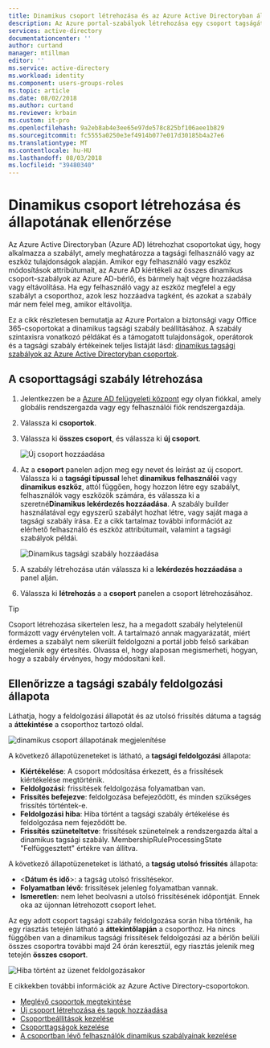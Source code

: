 ```yaml
---
title: Dinamikus csoport létrehozása és az Azure Active Directoryban állapotának ellenőrzése |} A Microsoft Docs
description: Az Azure portal-szabályok létrehozása egy csoport tagságát, állapotának ellenőrzése.
services: active-directory
documentationcenter: ''
author: curtand
manager: mtillman
editor: ''
ms.service: active-directory
ms.workload: identity
ms.component: users-groups-roles
ms.topic: article
ms.date: 08/02/2018
ms.author: curtand
ms.reviewer: krbain
ms.custom: it-pro
ms.openlocfilehash: 9a2eb8ab4e3ee65e97de578c825bf106aee1b829
ms.sourcegitcommit: fc5555a0250e3ef4914b077e017d30185b4a27e6
ms.translationtype: MT
ms.contentlocale: hu-HU
ms.lasthandoff: 08/03/2018
ms.locfileid: "39480340"
---
```

# <a name="create-a-dynamic-group-and-check-status"></a>Dinamikus csoport létrehozása és állapotának ellenőrzése

Az Azure Active Directoryban (Azure AD) létrehozhat csoportokat úgy, hogy alkalmazza a szabályt, amely meghatározza a tagsági felhasználó vagy az eszköz tulajdonságok alapján. Amikor egy felhasználó vagy eszköz módosítások attribútumait, az Azure AD kiértékeli az összes dinamikus csoport-szabályok az Azure AD-bérlő, és bármely hajt végre hozzáadása vagy eltávolítása. Ha egy felhasználó vagy az eszköz megfelel a egy szabályt a csoporthoz, azok lesz hozzáadva tagként, és azokat a szabály már nem felel meg, amikor eltávolítja.

Ez a cikk részletesen bemutatja az Azure Portalon a biztonsági vagy Office 365-csoportokat a dinamikus tagsági szabály beállításához. A szabály szintaxisra vonatkozó példákat és a támogatott tulajdonságok, operátorok és a tagsági szabály értékeinek teljes listáját lásd: [dinamikus tagsági szabályok az Azure Active Directoryban csoportok](groups-dynamic-membership.md).

## <a name="to-create-a-group-membership-rule"></a>A csoporttagsági szabály létrehozása

1. Jelentkezzen be a [Azure AD felügyeleti központ](https://aad.portal.azure.com) egy olyan fiókkal, amely globális rendszergazda vagy egy felhasználói fiók rendszergazdája.
2. Válassza ki **csoportok**.
3. Válassza ki **összes csoport**, és válassza ki **új csoport**.

   ![Új csoport hozzáadása](./media/groups-create-rule/new-group-creation.png)

4. Az a **csoport** panelen adjon meg egy nevet és leírást az új csoport. Válassza ki a **tagsági típussal** lehet **dinamikus felhasználói** vagy **dinamikus eszköz**, attól függően, hogy hozzon létre egy szabályt, felhasználók vagy eszközök számára, és válassza ki a szeretné**Dinamikus lekérdezés hozzáadása**. A szabály builder használatával egy egyszerű szabályt hozhat létre, vagy saját maga a tagsági szabály írása. Ez a cikk tartalmaz további információt az elérhető felhasználó és eszköz attribútumait, valamint a tagsági szabályok példái.

   ![Dinamikus tagsági szabály hozzáadása](./media/groups-create-rule/add-dynamic-group-rule.png)

5. A szabály létrehozása után válassza ki a **lekérdezés hozzáadása** a panel alján.
6. Válassza ki **létrehozás** a a **csoport** panelen a csoport létrehozásához.

> [!TIP]
> Csoport létrehozása sikertelen lesz, ha a megadott szabály helytelenül formázott vagy érvénytelen volt. A tartalmazó annak magyarázatát, miért érdemes a szabályt nem sikerült feldolgozni a portál jobb felső sarkában megjelenik egy értesítés. Olvassa el, hogy alaposan megismerheti, hogyan, hogy a szabály érvényes, hogy módosítani kell.

## <a name="check-processing-status-for-a-membership-rule"></a>Ellenőrizze a tagsági szabály feldolgozási állapota

Láthatja, hogy a feldolgozási állapotát és az utolsó frissítés dátuma a tagság a **áttekintése** a csoporthoz tartozó oldal.
  
  ![dinamikus csoport állapotának megjelenítése](./media/groups-create-rule/group-status.png)

A következő állapotüzeneteket is látható, a **tagsági feldolgozási** állapota:

* **Kiértékelése**: A csoport módosítása érkezett, és a frissítések kiértékelése megtörténik.
* **Feldolgozási**: frissítések feldolgozása folyamatban van.
* **Frissítés befejezve**: feldolgozása befejeződött, és minden szükséges frissítés történtek-e.
* **Feldolgozási hiba**: Hiba történt a tagsági szabály értékelése és feldolgozása nem fejeződött be.
* **Frissítés szüneteltetve**: frissítések szünetelnek a rendszergazda által a dinamikus tagsági szabály. MembershipRuleProcessingState "Felfüggesztett" értékre van állítva.

A következő állapotüzeneteket is látható, a **tagság utolsó frissítés** állapota:

* &lt;**Dátum és idő**&gt;: a tagság utolsó frissítésekor.
* **Folyamatban lévő**: frissítések jelenleg folyamatban vannak.
* **Ismeretlen**: nem lehet beolvasni a utolsó frissítésének időpontját. Ennek oka az újonnan létrehozott csoport lehet.

Az egy adott csoport tagsági szabály feldolgozása során hiba történik, ha egy riasztás tetején látható a **áttekintőlapján** a csoporthoz. Ha nincs függőben van a dinamikus tagsági frissítések feldolgozási az a bérlőn belüli összes csoportra további majd 24 órán keresztül, egy riasztás jelenik meg tetején **összes csoport**.

![Hiba történt az üzenet feldolgozásakor](./media/groups-create-rule/processing-error.png)

E cikkekben további információk az Azure Active Directory-csoportokon.

* [Meglévő csoportok megtekintése](../fundamentals/active-directory-groups-view-azure-portal.md)
* [Új csoport létrehozása és tagok hozzáadása](../fundamentals/active-directory-groups-create-azure-portal.md)
* [Csoportbeállítások kezelése](../fundamentals/active-directory-groups-settings-azure-portal.md)
* [Csoporttagságok kezelése](../fundamentals/active-directory-groups-membership-azure-portal.md)
* [A csoportban lévő felhasználók dinamikus szabályainak kezelése](groups-dynamic-membership.md)
